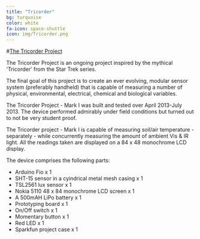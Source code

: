 ```yaml
---
title: "Tricorder"
bg: turquoise
color: white
fa-icon: space-shuttle
icon: img/Tricorder.png
---
```

#[The Tricorder Project](http://marzogh.github.io/The-Tricorder-Project)

The Tricorder Project is an ongoing project inspired by the mythical 'Tricorder' from the Star Trek series.

The final goal of this project is to create an ever evolving, modular sensor system (preferably handheld) that is capable of measuring a number of physical, environmental, electrical, chemical and biological variables.

The Tricorder Project - Mark I was built and tested over April 2013-July 2013. The device performed admirably under field conditions but turned out to not be very student proof.

The Tricorder project - Mark I is capable of measuring soil/air temperature - separately - while concurrently measuring the amount of ambient Vis & IR light. All the readings taken are displayed on a 84 x 48 monochrome LCD display.

The device comprises the following parts:

* Arduino Fio x 1
* SHT-15 sensor in a cyindrical metal mesh casing x 1
* TSL2561 lux sensor x 1
* Nokia 5110 48 x 84 monochrome LCD screen x 1
* A 500mAH LiPo battery x 1
* Prototyping board x 1
* On/Off switch x 1
* Momentary button x 1
* Red LED x 1
* Sparkfun project case x 1
